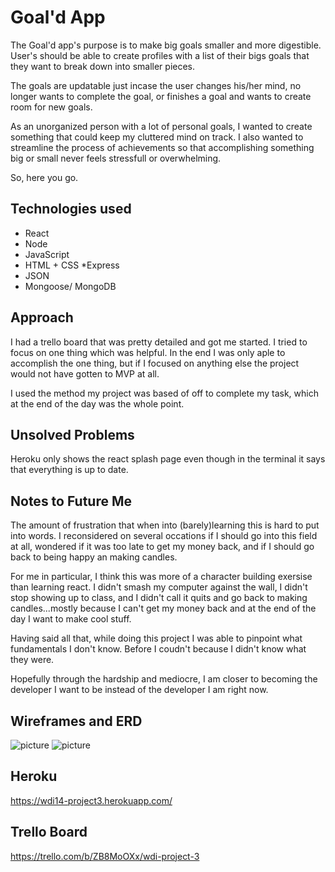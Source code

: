# Goal'd App

The Goal'd app's purpose is to make big goals smaller and more digestible. User's should be able to create profiles with a list of their bigs goals that they want to break down into smaller pieces.

The goals are updatable just incase the user changes his/her mind, no longer wants to complete the goal, or finishes a goal and wants to create room for new goals.

As an unorganized person with a lot of personal goals, I wanted to create something that could keep my cluttered mind on track. I also wanted to streamline the process of achievements so that accomplishing something big or small never feels stressfull or overwhelming. 

So, here you go.

## Technologies used

* React
* Node
* JavaScript
* HTML + CSS
 *Express
* JSON
* Mongoose/ MongoDB

## Approach
I had a trello board that was pretty detailed and got me started. I tried to focus on one thing which was helpful. In the end I was only aple to accomplish the one thing, but if I focused on anything else the project would not have gotten to MVP at all.

I used the method my project was based of off to complete my task, which at the end of the day was the whole point.

## Unsolved Problems 

Heroku only shows the react splash page even though in the terminal it says that everything is up to date. 


## Notes to Future Me
The amount of frustration that when into (barely)learning this is hard to put into words. I reconsidered on several occations if I should go into this field at all,  wondered if it was too late to get my money back, and if I should go back to being happy an making candles.

For me in particular, I think this was more of a character building exersise than learning react. 
I didn't smash my computer against the wall, I didn't stop showing up to class, and I didn't call it quits and go back to making candles...mostly because I can't get my money back and at the end of the day I want to make cool stuff.

Having said all that, while doing this project I was able to pinpoint what fundamentals I don't know. Before I coudn't because I didn't know what they were. 

Hopefully through the hardship and mediocre, I am closer to becoming the developer I want to be instead of the developer I am right now. 

## Wireframes and ERD

![picture](images/img1.jpg)
![picture](images/img2.jpg)

## Heroku 

https://wdi14-project3.herokuapp.com/

## Trello Board

https://trello.com/b/ZB8MoOXx/wdi-project-3
